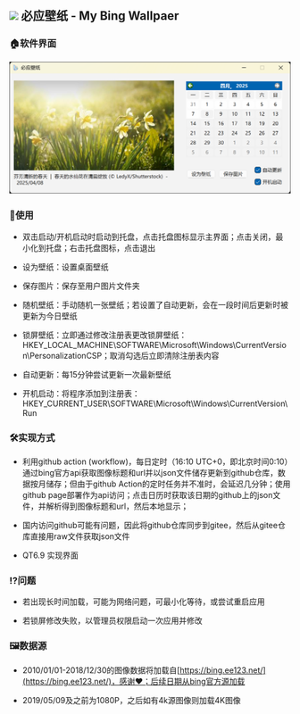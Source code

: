 ## <img src="mybingwallpaper.ico" width="32"> 必应壁纸 - My Bing Wallpaer

### 🏠软件界面

![example](img/example.png)

### 🔦使用

- 双击启动/开机启动时启动到托盘，点击托盘图标显示主界面；点击关闭，最小化到托盘；右击托盘图标，点击退出

- 设为壁纸：设置桌面壁纸

- 保存图片：保存至用户图片文件夹

- 随机壁纸：手动随机一张壁纸；若设置了自动更新，会在一段时间后更新时被更新为今日壁纸

- 锁屏壁纸：立即通过修改注册表更改锁屏壁纸：HKEY_LOCAL_MACHINE\SOFTWARE\Microsoft\Windows\CurrentVersion\PersonalizationCSP；取消勾选后立即清除注册表内容

- 自动更新：每15分钟尝试更新一次最新壁纸

- 开机启动：将程序添加到注册表：HKEY_CURRENT_USER\SOFTWARE\Microsoft\Windows\CurrentVersion\Run


### 🛠️实现方式

- 利用github action (workflow)，每日定时（16:10 UTC+0，即北京时间0:10）通过bing官方api获取图像标题和url并以json文件储存更新到github仓库，数据按月储存；但由于github Action的定时任务并不准时，会延迟几分钟；使用github page部署作为api访问；点击日历时获取该日期的github上的json文件，并解析得到图像标题和url，然后本地显示；

- 国内访问github可能有问题，因此将github仓库同步到gitee，然后从gitee仓库直接用raw文件获取json文件

- QT6.9 实现界面

### ⁉️问题

- 若出现长时间加载，可能为网络问题，可最小化等待，或尝试重启应用

- 若锁屏修改失败，以管理员权限启动一次应用并修改


### 🖼️数据源

- 2010/01/01-2018/12/30的图像数据将加载自[https://bing.ee123.net/](https://bing.ee123.net/)，感谢❤️；后续日期从bing官方源加载

- 2019/05/09及之前为1080P，之后如有4k源图像则加载4K图像
